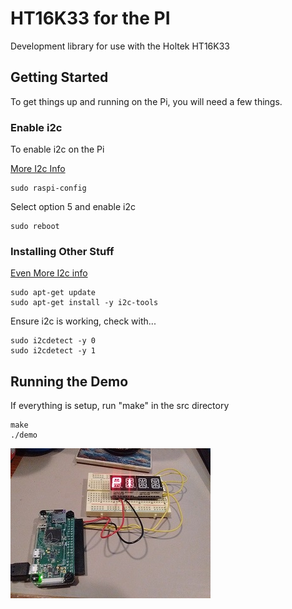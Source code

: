 # HT16K33 for the PI

Development library for use with the Holtek HT16K33

## Getting Started

To get things up and running on the Pi, you will need a few things.

### Enable i2c

To enable i2c on the Pi

[More I2c Info](https://diyprojects.io/activate-i2c-bus-raspberry-pi-3-zero/)
```
sudo raspi-config
```
Select option 5 and enable i2c
```
sudo reboot
```

### Installing Other Stuff

[Even More I2c info](https://learn.adafruit.com/adafruits-raspberry-pi-lesson-4-gpio-setup/configuring-i2c)
```
sudo apt-get update
sudo apt-get install -y i2c-tools
```

Ensure i2c is working, check with...
```
sudo i2cdetect -y 0
sudo i2cdetect -y 1
```

## Running the Demo

If everything is setup, run "make" in the src directory

```
make
./demo
```
![GitHub Logo](/pi/pic/demo.jpg)